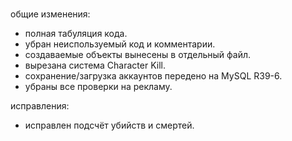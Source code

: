 #

общие изменения:
- полная табуляция кода.
- убран неиспользуемый код и комментарии.
- создаваемые объекты вынесены в отдельный файл.
- вырезана система Character Kill.
- сохранение/загрузка аккаунтов передено на MySQL R39-6.
- убраны все проверки на рекламу.

исправления:
- исправлен подсчёт убийств и смертей.